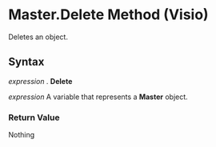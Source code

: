 
# Master.Delete Method (Visio)

Deletes an object.


## Syntax

 _expression_ . **Delete**

 _expression_ A variable that represents a **Master** object.


### Return Value

Nothing

